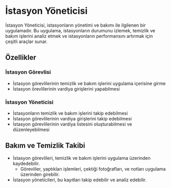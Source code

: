 # İstasyon Yöneticisi

İstasyon Yöneticisi, istasyonların yönetimi ve bakımı ile ilgilenen bir uygulamadır. Bu uygulama, istasyonların durumunu izlemek, temizlik ve bakım işlerini analiz etmek ve istasyonların performansını artırmak için çeşitli araçlar sunar.

## Özellikler

### İstasyon Görevlisi
- İstasyon görevlilerinin temizlik ve bakım işlerini uygulama içerisine girme
- İstasyon örevlilerinin vardiya girişlerini yapabilmesi

### İstasyon Yöneticisi
- İstasyonların temizlik ve bakım işlerini takip edebilmesi
- İstasyon görevlilerinin vardiya girişlerini takip edebilmesi
- İstasyon görevlilerinin vardiya listesini oluşturabilmesi ve düzenleyebilmesi

## Bakım ve Temizlik Takibi
* İstasyon görevlileri, temizlik ve bakım işlerini uygulama üzerinden kaydedebilir.
  * Görevliler, yaptıkları işlemleri, çektiği fotoğrafları, ve notları uygulama üzerinden girebilir.
* İstasyon yöneticileri, bu kayıtları takip edebilir ve analiz edebilir. 